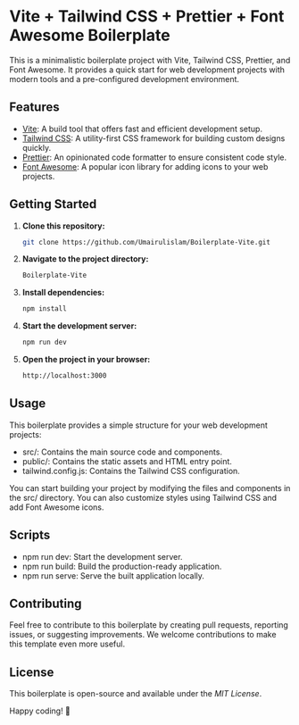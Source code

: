 # Vite + Tailwind CSS + Prettier + Font Awesome Boilerplate

This is a minimalistic boilerplate project with Vite, Tailwind CSS, Prettier, and Font Awesome. It provides a quick start for web development projects with modern tools and a pre-configured development environment.

## Features

-   [Vite](https://vitejs.dev/): A build tool that offers fast and efficient development setup.
-   [Tailwind CSS](https://tailwindcss.com/): A utility-first CSS framework for building custom designs quickly.
-   [Prettier](https://prettier.io/): An opinionated code formatter to ensure consistent code style.
-   [Font Awesome](https://fontawesome.com/): A popular icon library for adding icons to your web projects.

## Getting Started

1.  **Clone this repository:**

    ```bash
    git clone https://github.com/Umairulislam/Boilerplate-Vite.git
    ```

2.  **Navigate to the project directory:**

    ```bash
    Boilerplate-Vite
    ```

3.  **Install dependencies:**

    ```bash
    npm install
    ```

4.  **Start the development server:**

    ```bash
    npm run dev
    ```

5.  **Open the project in your browser:**

    ```bash
    http://localhost:3000
    ```

## Usage

This boilerplate provides a simple structure for your web development projects:

-   src/: Contains the main source code and components.
-   public/: Contains the static assets and HTML entry point.
-   tailwind.config.js: Contains the Tailwind CSS configuration.

You can start building your project by modifying the files and components in the src/ directory. You can also customize styles using Tailwind CSS and add Font Awesome icons.

## Scripts

-   npm run dev: Start the development server.
-   npm run build: Build the production-ready application.
-   npm run serve: Serve the built application locally.

## Contributing

Feel free to contribute to this boilerplate by creating pull requests, reporting issues, or suggesting improvements. We welcome contributions to make this template even more useful.

## License

This boilerplate is open-source and available under the _MIT License_.

Happy coding! 🚀
